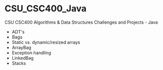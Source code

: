 # CSU_CSC400_Java
CSU CSC400 Algorithms &amp; Data Structures Challenges and Projects - Java

* ADT's
* Bags
* Static vs. dynamic/resized arrays
* ArrayBag
* Exception handling
* LinkedBag
* Stacks
